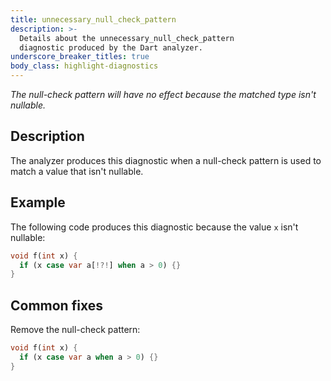 ```yaml
---
title: unnecessary_null_check_pattern
description: >-
  Details about the unnecessary_null_check_pattern
  diagnostic produced by the Dart analyzer.
underscore_breaker_titles: true
body_class: highlight-diagnostics
---
```


_The null-check pattern will have no effect because the matched type isn't
nullable._

## Description

The analyzer produces this diagnostic when a null-check pattern is used to
match a value that isn't nullable.

## Example

The following code produces this diagnostic because the value `x` isn't
nullable:

```dart
void f(int x) {
  if (x case var a[!?!] when a > 0) {}
}
```

## Common fixes

Remove the null-check pattern:

```dart
void f(int x) {
  if (x case var a when a > 0) {}
}
```
